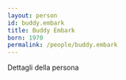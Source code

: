 ```yaml
---
layout: person
id: buddy.embark
title: Buddy Embark
born: 1970
permalink: /people/buddy.embark
---
```


Dettagli della persona 